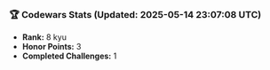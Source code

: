 ### 🏆 Codewars Stats (Updated: 2025-05-14 23:07:08 UTC)

- **Rank:** 8 kyu
- **Honor Points:** 3
- **Completed Challenges:** 1
